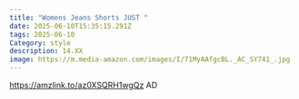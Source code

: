 ```yaml
---
title: "Womens Jeans Shorts JUST "
date: 2025-06-10T15:35:15.291Z
tags: 2025-06-10
Category: style
description: 14.XX
image: https://m.media-amazon.com/images/I/71MyAAfgcBL._AC_SY741_.jpg
---
```

https://amzlink.to/az0XSQRH1wgQz AD
